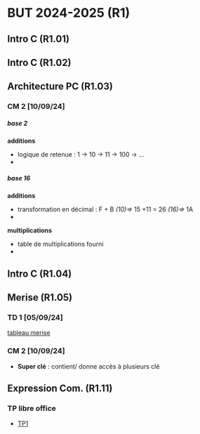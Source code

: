 
# BUT 2024-2025 (R1)

## Intro C (R1.01)

## Intro C (R1.02)

## Architecture PC (R1.03)

### CM 2 [10/09/24]

##### base 2
 **additions**
- logique de retenue : 1 -> 10 -> 11 -> 100 -> ...
- 
##### base 16
**additions**
- transformation en décimal : F + B *(10)=>* 15 +11 = 26 *(16)=>* 1A 
- 
**multiplications**
- table de multiplications fourni
- 

## Intro C (R1.04)

## Merise (R1.05)

### TD 1 [05/09/24]

[tableau merise](./merise/merise.ods)


### CM 2 [10/09/24]

 - **Super clé** : contient/ donne accès à plusieurs clé


## Expression Com. (R1.11)
 
### TP libre office

- [TP1](./R1.11/TP1.odt)

<!--stackedit_data:
eyJoaXN0b3J5IjpbLTc0MzI5NTIxNSwtNTE2MzM2ODY0LC0xNj
g3MjEwNjA1LC01NDQ0NTAzMzEsNTUzNzU4MTExLC0yMTMyNDcx
NzYyLC0xNTI2NjE2OTIxLDE4MjYxNTc3MTAsMTU4MzI3Nzc4Ni
wxNjIyOTMzMDM2LC0xNjcyOTExMzc0LDE3MjM1NzE5ODQsLTc3
NTkzNjk4NCwtMzk2NTk3MDU0LC0xNDk0OTUwMzkyLDMxMjg5OT
g4NiwxMDE2NTU1NTk5XX0=
-->